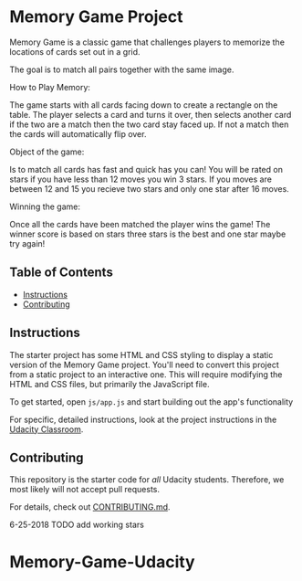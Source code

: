 # Memory Game Project

Memory Game is a classic game that challenges players to memorize the locations of cards set out in a grid.

The goal is to match all pairs together with the same image.

How to Play Memory: 

The game starts with all cards facing down to create a rectangle on the table.
The player selects a card and turns it over, then selects another card if the two are
a match then the two card stay faced up.
If not a match then the cards will automatically flip over.

Object of the game: 

Is to match all cards has fast and quick has you can! You will be rated on stars if you have less than 12 moves you win 3 stars. If you moves are between 12 and 15 you recieve two stars and only one star after 16 moves.

Winning the game:

Once all the cards have been matched the player wins the game!
The winner score is based on stars three stars is the best and one star maybe try again!


## Table of Contents

* [Instructions](#instructions)
* [Contributing](#contributing)

## Instructions

The starter project has some HTML and CSS styling to display a static version of the Memory Game project. You'll need to convert this project from a static project to an interactive one. This will require modifying the HTML and CSS files, but primarily the JavaScript file.

To get started, open `js/app.js` and start building out the app's functionality

For specific, detailed instructions, look at the project instructions in the [Udacity Classroom](https://classroom.udacity.com/me).

## Contributing

This repository is the starter code for _all_ Udacity students. Therefore, we most likely will not accept pull requests.

For details, check out [CONTRIBUTING.md](CONTRIBUTING.md).

6-25-2018 TODO add working stars
# Memory-Game-Udacity
